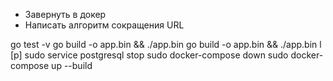 * Завернуть в докер
* Написать алгоритм сокращения URL 

go test -v
go build -o app.bin && ./app.bin 
go build -o app.bin && ./app.bin l [p]
sudo service postgresql stop
sudo docker-compose down
sudo docker-compose up --build